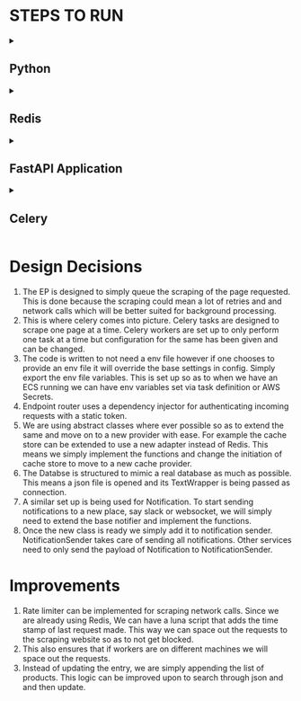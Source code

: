 # STEPS TO RUN

<details>
  <summary><h2>Python</h2></summary>

  1. We will need to use python 3.10 or above to run this.
  2. This constraint will cause issues when running poetry since this is a hard requirement.
  3. You can use asdf version manager to easily install different python interpreter. Simply go to the project root and enter 
      ```bash
     asdf install
      ```
  4. Once your python interpreter is ready, please install poetry.
      ```bash
      pip install poetry
      ```
      
  5. Once Poetry is installed, we use poetry to create a new virtual env and install all dependencies.
     ```bash
     poetry install
     ``` 
</details>

<details>
  <summary><h2>Redis</h2></summary>
  
  1. We will be using Redis as our message queue and cache store.
  2. We will simply use docker to run redis.
  3. Use `https://www.docker.com/` to download docker.
  4. Once docker deamon is up and running, We will start a container with redis in it and expose the port for our application to use.
     ```bash
     docker run -d -p6379:6379 redis
     ```
     This will pull the latest redis image and run it in detatched mode. Note you will see the container id in terminal once the container is up and running.
</details>

<details>
  <summary><h2>FastAPI Application</h2></summary>
  
  We are now ready to start our application.
  ```bash
  poetry run uvicorn main:app --port 8000 --reload
  ```
  This will start our application on port 8000. 
  You may visit `http://localhost:8000/docs` to check swagger docs.
</details>

<details>
  <summary><h2>Celery</h2></summary>
  
  In a new terminal we now start our Celery application
  ```bash
  poetry run celery -A app.task_queue.celery_app worker --loglevel=INFO --concurrency=1
  ```
</details>

# Design Decisions

  1. The EP is designed to simply queue the scraping of the page requested. This is done because the scraping could mean a lot of retries and and network calls which will be better suited for background processing.
  2. This is where celery comes into picture. Celery tasks are designed to scrape one page at a time. Celery workers are set up to only perform one task at a time but configuration for the same has been given and can be changed.
  3. The code is written to not need a env file however if one chooses to provide an env file it will override the base settings in config. Simply export the env file variables. This is set up so as to when we have an ECS running we can have env variables set via task definition or AWS Secrets.
  4. Endpoint router uses a dependency injector for authenticating incoming requests with a static token.
  5. We are using abstract classes where ever possible so as to extend the same and move on to a new provider with ease. For example the cache store can be extended to use a new adapter instead of Redis. This means we simply implement the functions and change the initiation of cache store to move to a new cache provider.
  6. The Databse is structured to mimic a real database as much as possible. This means a json file is opened and its TextWrapper is being passed as connection.
  7. A similar set up is being used for Notification. To start sending notifications to a new place, say slack or websocket, we will simply need to extend the base notifier and implement the functions.
  8. Once the new class is ready we simply add it to notification sender. NotificationSender takes care of sending all notifications. Other services need to only send the payload of Notification to NotificationSender.

# Improvements
  1. Rate limiter can be implemented for scraping network calls. Since we are already using Redis, We can have a luna script that adds the time stamp of last request made. This way we can space out the requests to the scraping website so as to not get blocked.
  2. This also ensures that if workers are on different machines we will space out the requests.
  3. Instead of updating the entry, we are simply appending the list of products. This logic can be improved upon to search through json and and then update. 
